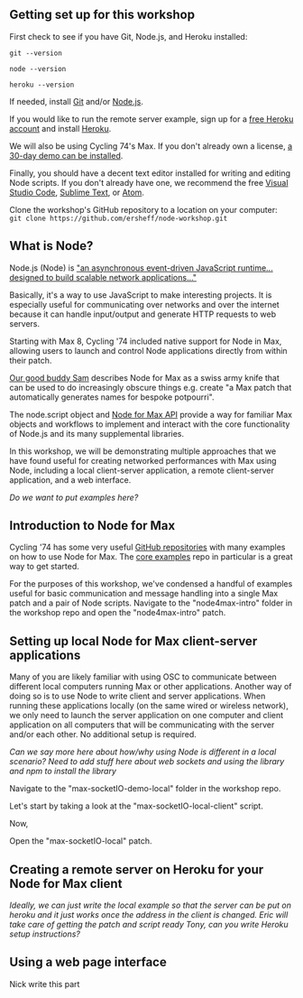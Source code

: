 
## Getting set up for this workshop

First check to see if you have Git, Node.js, and Heroku installed:

`git --version`

`node --version`

`heroku --version`  

If needed, install [Git](https://git-scm.com/book/en/v2/Getting-Started-Installing-Git) and/or [Node.js](https://nodejs.org/en/download/).

If you would like to run the remote server example, sign up for a [free Heroku account](https://signup.heroku.com/dc) and install [Heroku](https://devcenter.heroku.com/articles/heroku-cli#download-and-install).

We will also be using Cycling 74's Max. If you don't already own a license, [a 30-day demo can be installed](https://cycling74.com/downloads).

Finally, you should have a decent text editor installed for writing and editing Node scripts. If you don't already have one, we recommend the free [Visual Studio Code](https://code.visualstudio.com), [Sublime Text](https://www.sublimetext.com), or [Atom](https://atom.io).

Clone the workshop's GitHub repository to a location on your computer:  
`git clone https://github.com/ersheff/node-workshop.git`


## What is Node?

Node.js (Node) is ["an asynchronous event-driven JavaScript runtime... designed to build scalable network applications..."](https://nodejs.org/en/about/)

Basically, it's a way to use JavaScript to make interesting projects. It is especially useful for communicating over networks and over the internet because it can handle input/output and generate HTTP requests to web servers.

Starting with Max 8, Cycling '74 included native support for Node in Max, allowing users to launch and control Node applications directly from within their patch.

[Our good buddy Sam](https://youtu.be/RR5AlDgYI2s) describes Node for Max as a swiss army knife that can be used to do increasingly obscure things e.g. create "a Max patch that automatically generates names for bespoke potpourri".

The node.script object and [Node for Max API](https://docs.cycling74.com/nodeformax/api/) provide a way for familiar Max objects and workflows to implement and interact with the core functionality of Node.js and its many supplemental libraries.

In this workshop, we will be demonstrating multiple approaches that we have found useful for creating networked performances with Max using Node, including a local client-server application, a remote client-server application, and a web interface.

*Do we want to put examples here?*



## Introduction to Node for Max

Cycling '74 has some very useful [GitHub repositories](https://github.com/Cycling74) with many examples on how to use Node for Max. The [core examples](https://github.com/Cycling74/n4m-core-examples) repo in particular is a great way to get started.

For the purposes of this workshop, we've condensed a handful of examples useful for basic communication and message handling into a single Max patch and a pair of Node scripts. Navigate to the "node4max-intro" folder in the workshop repo and open the "node4max-intro" patch.



## Setting up local Node for Max client-server applications

Many of you are likely familiar with using OSC to communicate between different local computers running Max or other applications. Another way of doing so is to use Node to write client and server applications. When running these applications locally (on the same wired or wireless network), we only need to launch the server application on one computer and client application on all computers that will be communicating with the server and/or each other. No additional setup is required.

*Can we say more here about how/why using Node is different in a local scenario?*
*Need to add stuff here about web sockets and using the library and npm to install the library*

Navigate to the "max-socketIO-demo-local" folder in the workshop repo.

Let's start by taking a look at the "max-socketIO-local-client" script.

Now, 

Open the "max-socketIO-local" patch.




## Creating a remote server on Heroku for your Node for Max client

*Ideally, we can just write the local example so that the server can be put on heroku and it just works once the address in the client is changed.*
*Eric will take care of getting the patch and script ready*
*Tony, can you write Heroku setup instructions?*

## Using a web page interface

Nick write this part